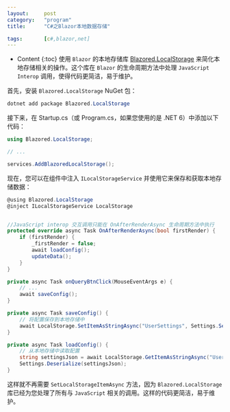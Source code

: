 ```yaml
---
layout:		post
category:	"program"
title:		"C#之Blazor本地数据存储"

tags:		[c#,blazor,net]
---
```

- Content
{:toc}
使用 `Blazor` 的本地存储库 [Blazored.LocalStorage](https://github.com/Blazored/LocalStorage) 来简化本地存储相关的操作。这个库在 `Blazor` 的生命周期方法中处理 `JavaScript Interop` 调用，使得代码更简洁，易于维护。



首先，安装 `Blazored.LocalStorage` NuGet 包：

```c#
dotnet add package Blazored.LocalStorage
```



接下来，在 Startup.cs（或 Program.cs，如果您使用的是 .NET 6）中添加以下代码：

```c#
using Blazored.LocalStorage;

// ...

services.AddBlazoredLocalStorage();
```

现在，您可以在组件中注入 `ILocalStorageService` 并使用它来保存和获取本地存储数据：

```c#
@using Blazored.LocalStorage
@inject ILocalStorageService LocalStorage


//JavaScript interop 交互调用只能在 OnAfterRenderAsync 生命周期方法中执行
protected override async Task OnAfterRenderAsync(bool firstRender) {
    if (firstRender) {
        _firstRender = false;
        await loadConfig();
        updateData();
    }
}

private async Task onQueryBtnClick(MouseEventArgs e) {
    // ...
    await saveConfig();
}

private async Task saveConfig() {
    // 将配置保存到本地存储中
    await LocalStorage.SetItemAsStringAsync("UserSettings", Settings.Serialize());
}

private async Task loadConfig() {
    // 从本地存储中读取配置
    string settingsJson = await LocalStorage.GetItemAsStringAsync("UserSettings");
    Settings.Deserialize(settingsJson);
}
```

这样就不再需要 `SetLocalStorageItemAsync` 方法，因为 `Blazored.LocalStorage` 库已经为您处理了所有与 `JavaScript` 相关的调用。这样的代码更简洁，易于维护。

